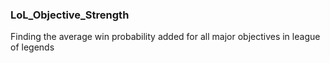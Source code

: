 ### LoL_Objective_Strength

Finding the average win probability added for all major objectives in league of legends